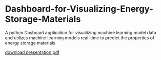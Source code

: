 # Dashboard-for-Visualizing-Energy-Storage-Materials
A python Dasboard application for visualizing machine learning model data and utilizes machine learning models real-time to predict the properties of energy storage materials

[download presentation pdf](https://github.com/axis274643/Dashboard-for-Visualizing-Energy-Storage-Materials/files/13796709/symposium.presentation.-.audrey.pdf)
